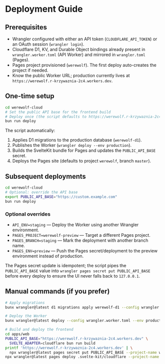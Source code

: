 # Deployment Guide

## Prerequisites
- Wrangler configured with either an API token (`CLOUDFLARE_API_TOKEN`) or an OAuth session (`wrangler login`).
- Cloudflare D1, KV, and Durable Object bindings already present in `wrangler.worker.toml` (API Worker) and mirrored in `wrangler.toml` (Pages).
- Pages project provisioned (`werewolf`). The first deploy auto-creates the project if needed.
- Know the public Worker URL; production currently lives at `https://werewolf.r-krzywaznia-2c4.workers.dev`.

## One-time setup
```bash
cd werewolf-cloud
# Set the public API base for the frontend build
# Deploy once (the script defaults to https://werewolf.r-krzywaznia-2c4.workers.dev)
bun run deploy
```

The script automatically:
1. Applies D1 migrations to the production database (`werewolf-d1`).
2. Publishes the Worker (`wrangler deploy --env production`).
3. Builds the SvelteKit bundle for Pages and updates the `PUBLIC_API_BASE` secret.
4. Deploys the Pages site (defaults to project `werewolf`, branch `master`).

## Subsequent deployments
```bash
cd werewolf-cloud
# Optional: override the API base
export PUBLIC_API_BASE="https://custom.example.com"
bun run deploy
```

### Optional overrides
- `API_ENV=staging` — Deploy the Worker using another Wrangler environment.
- `PAGES_PROJECT=werewolf-preview` — Target a different Pages project.
- `PAGES_BRANCH=staging` — Mark the deployment with another branch name.
- `PAGES_ENV=preview` — Push the Pages secret/deployment to the preview environment instead of production.

The Pages secret update is idempotent; the script pipes the `PUBLIC_API_BASE` value into `wrangler pages secret put PUBLIC_API_BASE` before every deploy to ensure the UI never falls back to `127.0.0.1`.

## Manual commands (if you prefer)
```bash
# Apply migrations
bunx wrangler@latest d1 migrations apply werewolf-d1 --config wrangler.worker.toml --env production --remote

# Deploy the Worker
bunx wrangler@latest deploy --config wrangler.worker.toml --env production

# Build and deploy the frontend
cd apps/web
PUBLIC_API_BASE="https://werewolf.r-krzywaznia-2c4.workers.dev" \
  SVELTE_ADAPTER=cloudflare bun run build
printf 'https://werewolf.r-krzywaznia-2c4.workers.dev' | \
  npx wrangler@latest pages secret put PUBLIC_API_BASE --project-name werewolf
npx wrangler@latest pages deploy .svelte-kit/cloudflare --project-name werewolf --branch master --commit-dirty=true
```

